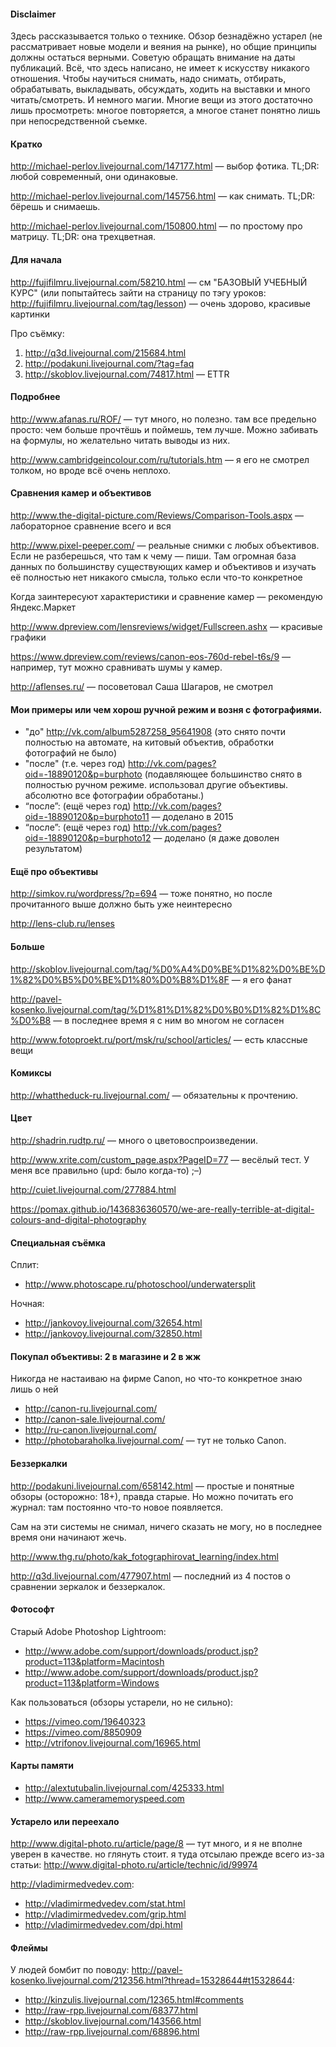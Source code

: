 #### Disclaimer

Здесь рассказывается только о технике. Обзор безнадёжно устарел (не рассматривает новые модели и веяния на рынке), но общие принципы должны остаться верными. Советую обращать внимание на даты публикаций.
Всё, что здесь написано, не имеет к искусству никакого отношения.
Чтобы научиться снимать, надо снимать, отбирать, обрабатывать, выкладывать, обсуждать, ходить на выставки и много читать/смотреть. И немного магии.
Многие вещи из этого достаточно лишь просмотреть: многое повторяется, а многое станет понятно лишь при непосредственной съемке.



#### Кратко

<http://michael-perlov.livejournal.com/147177.html> — выбор фотика. TL;DR: любой современный, они одинаковые.

<http://michael-perlov.livejournal.com/145756.html> — как снимать. TL;DR: бёрешь и снимаешь.

<http://michael-perlov.livejournal.com/150800.html> — по простому про матрицу. TL;DR: она трехцветная.



#### Для начала

<http://fujifilmru.livejournal.com/58210.html> — см "БАЗОВЫЙ УЧЕБНЫЙ КУРС" (или попытайтесь зайти на страницу по тэгу уроков: http://fujifilmru.livejournal.com/tag/lesson) — очень здорово, красивые картинки

Про съёмку:
1. <http://q3d.livejournal.com/215684.html>
2. <http://podakuni.livejournal.com/?tag=faq>
3. <http://skoblov.livejournal.com/74817.html> — ETTR



#### Подробнее

<http://www.afanas.ru/ROF/> — тут много, но полезно. там все предельно просто: чем больше прочтёшь и поймешь, тем лучше. Можно забивать на формулы, но желательно читать выводы из них. 

<http://www.cambridgeincolour.com/ru/tutorials.htm> — я его не смотрел толком, но вроде всё очень неплохо.



#### Сравнения камер и объективов

<http://www.the-digital-picture.com/Reviews/Comparison-Tools.aspx> — лабораторное сравнение всего и вся

<http://www.pixel-peeper.com/> — реальные снимки с любых объективов. Если не разберешься, что там к чему — пиши. Там огромная база данных по большинству существующих камер и объективов и изучать её полностью нет никакого смысла, только если что-то конкретное

Когда заинтересуют характеристики и сравнение камер — рекомендую Яндекс.Маркет

<http://www.dpreview.com/lensreviews/widget/Fullscreen.ashx> — красивые графики

<https://www.dpreview.com/reviews/canon-eos-760d-rebel-t6s/9> — например, тут можно сравнивать шумы у камер.

<http://aflenses.ru/> — посоветовал Саша Шагаров, не смотрел



#### Мои примеры или чем хорош ручной режим и возня с фотографиями.

* "до" <http://vk.com/album5287258_95641908> (это снято почти полностью на автомате, на китовый объектив, обработки фотографий не было)
* "после" (т.е. через год) <http://vk.com/pages?oid=-18890120&p=burphoto>
(подавляющее большинство снято в полностью ручном режиме. использовал другие объективы. абсолютно все фотографии обработаны.)
* “после”: (ещё через год) <http://vk.com/pages?oid=-18890120&p=burphoto11> — доделано в 2015
* “после”: (ещё через год) <http://vk.com/pages?oid=-18890120&p=burphoto12> — доделано (я даже доволен результатом)



#### Ещё про объективы

<http://simkov.ru/wordpress/?p=694> — тоже понятно, но после прочитанного выше должно быть уже неинтересно

<http://lens-club.ru/lenses>



#### Больше

<http://skoblov.livejournal.com/tag/%D0%A4%D0%BE%D1%82%D0%BE%D1%82%D0%B5%D0%BE%D1%80%D0%B8%D1%8F> — я его фанат

<http://pavel-kosenko.livejournal.com/tag/%D1%81%D1%82%D0%B0%D1%82%D1%8C%D0%B8> — в последнее время я с ним во многом не согласен

<http://www.fotoproekt.ru/port/msk/ru/school/articles/> — есть классные вещи



#### Комиксы

<http://whattheduck-ru.livejournal.com/> — обязательны к прочтению.



#### Цвет

<http://shadrin.rudtp.ru/> — много о цветовоспроизведении.

<http://www.xrite.com/custom_page.aspx?PageID=77> — весёлый тест. У меня все правильно (upd: было когда-то) ;–)

<http://cuiet.livejournal.com/277884.html>

<https://pomax.github.io/1436836360570/we-are-really-terrible-at-digital-colours-and-digital-photography>



#### Специальная съёмка
Сплит:
* <http://www.photoscape.ru/photoschool/underwatersplit>

Ночная:
* <http://jankovoy.livejournal.com/32654.html>
* <http://jankovoy.livejournal.com/32850.html>



#### Покупал объективы: 2 в магазине и 2 в жж

Никогда не настаиваю на фирме Canon, но что-то конкретное знаю лишь о ней
* <http://canon-ru.livejournal.com/>
* <http://canon-sale.livejournal.com/>
* <http://ru-canon.livejournal.com/>
* <http://photobaraholka.livejournal.com/> — тут не только Canon.



#### Беззеркалки

<http://podakuni.livejournal.com/658142.html> — простые и понятные обзоры (осторожно: 18+), правда старые. Но можно почитать его журнал: там постоянно что-то новое появляется.

Сам на эти системы не снимал, ничего сказать не могу, но в последнее время они начинают жечь.

<http://www.thg.ru/photo/kak_fotographirovat_learning/index.html>

<http://q3d.livejournal.com/477907.html> — последний из 4 постов о сравнении зеркалок и беззеркалок.



#### Фотософт

Старый Adobe Photoshop Lightroom:
* <http://www.adobe.com/support/downloads/product.jsp?product=113&platform=Macintosh>
* <http://www.adobe.com/support/downloads/product.jsp?product=113&platform=Windows>

Как пользоваться (обзоры устарели, но не сильно): 
* <https://vimeo.com/19640323>
* <https://vimeo.com/8850909>
* <http://vtrifonov.livejournal.com/16965.html>



#### Карты памяти

* <http://alextutubalin.livejournal.com/425333.html>
* <http://www.cameramemoryspeed.com>



#### Устарело или переехало

<http://www.digital-photo.ru/article/page/8> — тут много, и я не вполне уверен в качестве. но глянуть стоит. я туда отсылаю прежде всего из-за статьи: <http://www.digital-photo.ru/article/technic/id/99974>

<http://vladimirmedvedev.com>:
* <http://vladimirmedvedev.com/stat.html>
* <http://vladimirmedvedev.com/grip.html>
* <http://vladimirmedvedev.com/dpi.html>

#### Флеймы

У людей бомбит по поводу: <http://pavel-kosenko.livejournal.com/212356.html?thread=15328644#t15328644>:
* <http://kinzulis.livejournal.com/12365.html#comments>
* <http://raw-rpp.livejournal.com/68377.html>
* <http://skoblov.livejournal.com/143566.html>
* <http://raw-rpp.livejournal.com/68896.html>
